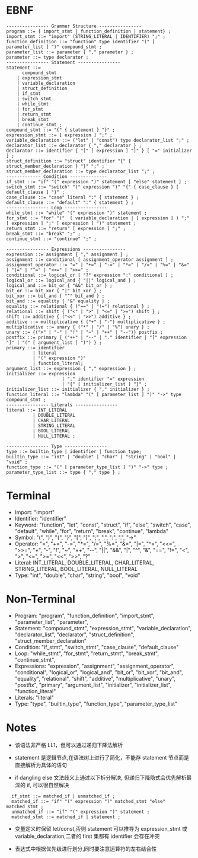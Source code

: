 # EBNF

```
---------------- Grammer Structure ----------------
program ::= { import_stmt | function_definition | statement} ;
import_stmt ::= "import" (STRING_LITERAL | IDENTIFIER) ";" ;
function_definition ::= "function" type identifier "(" [ parameter_list ] ")" compound_stmt ;
parameter_list ::= parameter { "," parameter } ;
parameter ::= type declarator ;
---------------- Statement ----------------
statement ::=
      compound_stmt
    | expression_stmt
    | variable_declaration
    | struct_definition
    | if_stmt
    | switch_stmt
    | while_stmt
    | for_stmt
    | return_stmt
    | break_stmt
    | continue_stmt ;
compound_stmt ::= "{" { statement } "}" ;
expression_stmt ::= [ expression ] ";" ;
variable_declaration ::= ("let" | "const") type declarator_list ";" ;
declarator_list ::= declarator { "," declarator } ;
declarator ::= identifier { "[" [ expression ] "]" } [ "=" initializer ] ;
struct_definition ::= "struct" identifier "{" { struct_member_declaration } "}" ";" ;
struct_member_declaration ::= type declarator_list ";" ;
------------- Condition --------------
if_stmt ::= "if" "(" expression ")" statement [ "else" statement ] ;
switch_stmt ::= "switch" "(" expression ")" "{" { case_clause } [ default_clause ] "}" ;
case_clause ::= "case" literal ":" { statement } ;
default_clause ::= "default" ":" { statement } ;
---------------- Loop ----------------
while_stmt ::= "while" "(" expression ")" statement ;
for_stmt ::= "for" "("  ( variable_declaration | [ expression ] ) ";"  [ expression ] ";" [ expression ] ")" statement ;
return_stmt ::= "return" [ expression ] ";" ;
break_stmt ::= "break" ";" ;
continue_stmt ::= "continue" ";" ;

---------------- Expressions ----------------
expression ::= assignment { "," assignment } ;
assignment ::= conditional [ assignment_operator assignment ] ;
assignment_operator ::= "=" | "+=" | "-=" | "*=" | "/=" | "%=" | "&=" | "|=" | "^=" | "<<=" | ">>=" ;
conditional ::= logical_or [ "?" expression ":" conditional ] ;
logical_or ::= logical_and { "||" logical_and } ;
logical_and ::= bit_or { "&&" bit_or } ;
bit_or ::= bit_xor { "|" bit_xor } ;
bit_xor ::= bit_and { "^" bit_and } ;
bit_and ::= equality { "&" equality } ;
equality ::= relational { ("==" | "!=") relational } ;
relational ::= shift { ("<" | ">" | "<=" | ">=") shift } ;
shift ::= additive { ("<<" | ">>") additive } ;
additive ::= multiplicative { ("+" | "-") multiplicative } ;
multiplicative ::= unary { ("*" | "/" | "%") unary } ;
unary ::= {("+" | "-" | "!" | "~" | "++" | "--")} postfix ;
postfix ::= primary { ("++" | "--" | "." identifier | "[" expression "]" | "(" [ argument_list ] ")") } ;
primary ::= identifier
          | literal
          | "(" expression ")"
          | function_literal;
argument_list ::= expression { "," expression } ;
initializer ::= expression
                     | "." identifier "=" expression
                     | "{" [ initializer_list ] "}" ;
initializer_list ::= initializer { "," initializer } ;
function_literal ::= "lambda" "(" [ parameter_list ] ")" "->" type compound_stmt ;
---------------- Literals ----------------
literal ::= INT_LITERAL
          | DOUBLE_LITERAL
          | CHAR_LITERAL
          | STRING_LITERAL
          | BOOL_LITERAL
          | NULL_LITERAL ;

---------------- Type ----------------
type ::= builtin_type | identifier | function_type;
builtin_type ::= "int" | "double" | "char" | "string" | "bool" | "void" ;
function_type ::= "(" [ parameter_type_list ] ")" "->" type ;
parameter_type_list ::= type { "," type } ;
```

# Terminal

- Import: "import"
- Identifier: "identifier"
- Keyword: "function", "let", "const", "struct", "if", "else", "switch", "case", "default", "while", "for", "return", "break", "continue", "lambda"
- Symbol: "(", ")", "{", "}", "[", "]", ";", ",", ":", ".", "->"
- Operator: "=", "+=", "-=", "\*=", "/=", "%=", "&=", "|=", "^=", "<<=", ">>=", "+", "-", "!", "~", "++", "--", "||", "&&", "|", "^", "&", "==", "!=", "<", ">", "<=", ">=", "<<", ">>", "?"
- Literal: INT_LITERAL, DOUBLE_LITERAL, CHAR_LITERAL, STRING_LITERAL, BOOL_LITERAL, NULL_LITERAL
- Type: "int", "double", "char", "string", "bool", "void"

# Non-Terminal

- Program: "program", "function_definition", "import_stmt", "parameter_list", "parameter",
- Statement: "compound_stmt", "expression_stmt", "variable_declaration", "declarator_list", "declarator", "struct_definition", "struct_member_declaration"
- Condition: "if_stmt", "switch_stmt", "case_clause", "default_clause"
- Loop: "while_stmt", "for_stmt", "return_stmt", "break_stmt", "continue_stmt",
- Expressions: "expression", "assignment", "assignment_operator", "conditional", "logical_or", "logical_and", "bit_or", "bit_xor", "bit_and", "equality", "relational", "shift", "additive", "multiplicative", "unary", "postfix", "primary", "argument_list", "initializer", "initializer_list", "function_literal"
- Literals: "literal"
- Type: "type", "builtin_type", "function_type", "parameter_type_list"

# Notes

- 该语法非严格 LL1，但可以通过递归下降法解析

- statement 是逻辑节点,在语法树上进行了简化，不能存 statement 节点而是直接解析为具体的语句

- if dangling else 文法歧义上通过以下拆分解决, 但递归下降隐式会优先解析最深的 if, 可以很自然解决

```
  if_stmt ::= matched_if | unmatched_if ;
  matched_if ::= "if" "(" expression ")" matched_stmt "else" matched_stmt ;
  unmatched_if ::= "if" "(" expression ")" statement ;
  matched_stmt ::= matched_if | statement ;
```

- 变量定义时保留 let/const,否则 statement 可以推导为 expression_stmt 或 variable_declaration,二者的 first 集都有 identifier 会存在冲突

- 表达式中根据优先级进行划分,同时要注意运算符的左右结合性
